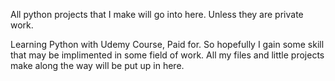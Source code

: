 All python projects that I make will go into here. Unless they are private work.

Learning Python with Udemy Course, Paid for. So hopefully I gain some skill that may be implimented in some field of work.
All my files and little projects make along the way will be put up in here.
